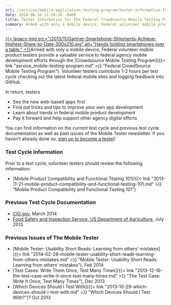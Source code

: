 ```yaml
---
url: /services/mobile-application-testing-program/tester-information-for-the-federal-crowdsource-mobile-testing-program/
date: 2014-06-16 11:20:38 -0400
title: Tester Information for the Federal Crowdsource Mobile Testing Program
summary: Armed with only a mobile device, Federal volunteer mobile product testers provide a valuable service to federal agency mobile development efforts through the Crowdsource Mobile Testing Program. Volunteer testers contribute 1-2 hours per test cycle checking out the latest federal mobile sites and logging feedback into
---
```


[{{< legacy-img src="/2013/11/Gartner-Smartphone-Shipments-Achieve-Highest-Share-to-Date-300x210.jpg" alt="Hands holding smartphones over a table." >}}](https://s3.amazonaws.com/digitalgov/_legacy-img/2013/11/Gartner-Smartphone-Shipments-Achieve-Highest-Share-to-Date-300x210.jpg)Armed with only a mobile device, Federal volunteer mobile product testers provide a valuable service to federal agency mobile development efforts through the [Crowdsource Mobile Testing Program]({{< link "service_mobile-testing-program.md" >}} "Federal CrowdSource Mobile Testing Program"). Volunteer testers contribute 1-2 hours per test cycle checking out the latest federal mobile sites and logging feedback into GitHub.

In return, testers

  * See the new web-based apps first
  * Find out tricks and tips to improve your own app development
  * Learn about trends in federal mobile product development
  * Pay it forward and help support other agency digital efforts

You can find information on the current test cycle and previous test cycle documentation as well as past issues of the Mobile Tester newsletter. If you haven&#8217;t already done so, [sign up to become a tester](https://docs.google.com/a/gsa.gov/spreadsheet/viewform?formkey=dGRJTFdQdjQ5VXNHUHFMbmNzUExhNnc6MQ#gid=0)!

### Test Cycle Information

Prior to a test cycle, volunteer testers should review the following information:

  * [Mobile Product Compatibility and Functional Testing 101]({{< link "2013-11-21-mobile-product-compatibility-and-functional-testing-101.md" >}} "Mobile Product Compatibility and Functional Testing 101")

### Previous Test Cycle Documentation

  * [CIO.gov](https://github.com/GSA/Crowdsource-Testing-CIO.gov), March 2014
  * [Food Safety and Inspection Service, US Department of Agriculture](https://github.com/GSA/Crowdsource-Testing-USDA_FSIS), July 2013

### Previous Issues of The Mobile Tester

  * [Mobile Tester: Usability Short Reads: Learning from others’ mistakes]({{< link "2014-02-28-mobile-tester-usability-short-reads-learning-from-others-mistakes.md" >}} "Mobile Tester: Usability Short Reads: Learning from others’ mistakes"), Feb 2014
  * [Test Cases: Write Them Once, Test Many Times]({{< link "2013-12-16-the-test-case-write-it-once-test-many-times.md" >}} "The Test Case: Write It Once, Test Many Times"), Dec 2013
  * [Which Devices Should I Test With]({{< link "2013-10-29-which-devices-should-i-test-with.md" >}} "Which Devices Should I Test With?")? Oct 2013

 